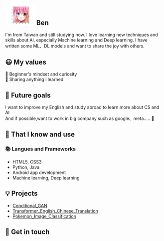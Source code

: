 ## <img width="100px" src="https://github.com/Yukino1010/Yukino1010/blob/main/generate.png" />Ben #

I'm from Taiwan and still studying now. I love learning new techniques and skills about AI, especially Machine learning and Deep learning. I have written some ML、DL models and want to share the joy with others. 

## 😃 My values
🍏 Beginner's mindset and curiosity<br>
🙌 Sharing anything I learned<br>

## 🔭 Future goals

I want to improve my English and study abroad to learn more about CS and AI<br>
And if possible,want to work in big company such as google、meta..... 💪<br>

## 🧠 That I know and use
### 📚 Langues and Frameworks
- HTML5, CSS3
- Python, Java
- Android app development
- Machine learning, Deep learning


## 💡 Projects
- [Conditional_GAN](https://github.com/Yukino1010/Conditional_GAN)
- [Transformer_English_Chinese_Translation](https://github.com/Yukino1010/Transformer_English_Chinese_Translation)
- [Pokemon_Image_Classification](https://github.com/Yukino1010/Pokemon_Image_Classification)


## 🔗 Get in touch

